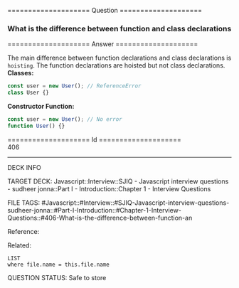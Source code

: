 ==================== Question ====================  

### What is the difference between function and class declarations  

==================== Answer ====================  

The main difference between function declarations and class declarations is
`hoisting`. The function declarations are hoisted but not class declarations.  
**Classes:**

```javascript
const user = new User(); // ReferenceError
class User {}
```

**Constructor Function:**

```javascript
const user = new User(); // No error
function User() {}
```

==================== Id ====================  
406
<!--ID: 1707879806844-->

---

DECK INFO

TARGET DECK: Javascript::Interview::SJIQ - Javascript interview questions - sudheer jonna::Part I - Introduction::Chapter 1 - Interview Questions

FILE TAGS: #Javascript::#Interview::#SJIQ-Javascript-interview-questions-sudheer-jonna::#Part-I-Introduction::#Chapter-1-Interview-Questions::#406-What-is-the-difference-between-function-an

Reference:

Related:

```dataview
LIST
where file.name = this.file.name
```
QUESTION STATUS: Safe to store
